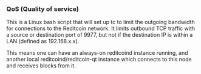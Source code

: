 ### QoS (Quality of service) ###

This is a Linux bash script that will set up tc to limit the outgoing bandwidth for connections to the Reditcoin network. It limits outbound TCP traffic with a source or destination port of 9977, but not if the destination IP is within a LAN (defined as 192.168.x.x).

This means one can have an always-on reditcoind instance running, and another local reditcoind/reditcoin-qt instance which connects to this node and receives blocks from it.
